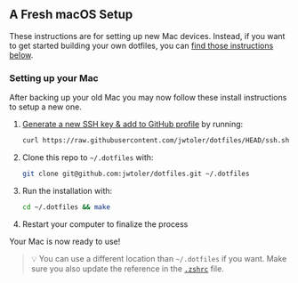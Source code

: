 ## A Fresh macOS Setup

These instructions are for setting up new Mac devices. Instead, if you want to get started building your own dotfiles, you can [find those instructions below](#your-own-dotfiles).

### Setting up your Mac

After backing up your old Mac you may now follow these install instructions to setup a new one.

1. [Generate a new SSH key & add to GitHub profile](https://docs.github.com/en/github/authenticating-to-github/generating-a-new-ssh-key-and-adding-it-to-the-ssh-agent) by running:

   ```zsh
   curl https://raw.githubusercontent.com/jwtoler/dotfiles/HEAD/ssh.sh | sh
   ```

2. Clone this repo to `~/.dotfiles` with:

    ```zsh
    git clone git@github.com:jwtoler/dotfiles.git ~/.dotfiles
    ```

3. Run the installation with:

    ```zsh
    cd ~/.dotfiles && make
    ```

4. Restart your computer to finalize the process

Your Mac is now ready to use!

> 💡 You can use a different location than `~/.dotfiles` if you want. Make sure you also update the reference in the [`.zshrc`](./.zshrc#L2) file.